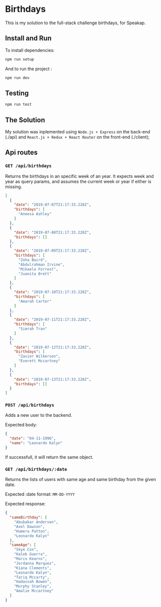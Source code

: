 # Birthdays

This is my solution to the full-stack challenge birthdays, for Speakap.

## Install and Run

To install dependencies:
```bash
npm run setup
```

And to run the project :
```bash
npm run dev
```

## Testing

```bash
npm run test
```

## The Solution

My solution was inplemented using `Node.js + Express` on the back-end (./api) and `React.js + Redux + React Router` on the front-end (./client);

## Api routes

### `GET /api/birthdays`

Returns the birthdays in an specific week of an year. It expects week and year as query params, and assumes the current week or year if either is missing.

```json
[
  {
    "date": "2019-07-07T21:17:33.228Z",
    "birthdays": [
      "Aneesa Ashley"
    ]
  },
  {
    "date": "2019-07-08T21:17:33.228Z",
    "birthdays": []
  },
  {
    "date": "2019-07-09T21:17:33.228Z",
    "birthdays": [
      "Zoha Baird",
      "Abdulrahman Irvine",
      "Mikaela Forrest",
      "Juanita Brett"
    ]
  },
  {
    "date": "2019-07-10T21:17:33.228Z",
    "birthdays": [
      "Amarah Carter"
    ]
  },
  {
    "date": "2019-07-11T21:17:33.228Z",
    "birthdays": [
      "Simrah Tran"
    ]
  },
  {
    "date": "2019-07-12T21:17:33.228Z",
    "birthdays": [
      "Zavier Wilkerson",
      "Everett Mccartney"
    ]
  },
  {
    "date": "2019-07-13T21:17:33.228Z",
    "birthdays": []
  }
]
```

### `POST /api/birthdays`

Adds a new user to the backend.

Expected body:
```json
{
  "date": "04-11-1996",
  "name": "Leonardo Kalyn"
}
```
If successfull, it will return the same object.

### `GET /api/birthdays/:date`

Returns the lists of users with same age and same birthday from the given date.

Expected :date format:
`MM-DD-YYYY`

Expected response:
```json
{
  "sameBirthday": [
    "Abubakar Andersen",
    "Axel Dawson",
    "Humera Patton",
    "Leonardo Kalyn"
  ],
  "sameAge": [
    "Skye Cox",
    "Kaleb Guerra",
    "Marco Kearns",
    "Jordanna Marquez",
    "Kiana Clements",
    "Leonardo Kalyn",
    "Tariq Mccarty",
    "Hadassah Bowen",
    "Murphy Stanley",
    "Amalie Mccartney"
  ]
}
```
